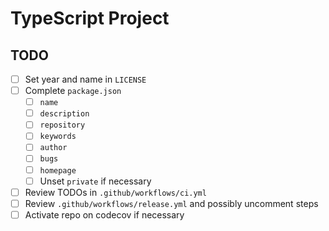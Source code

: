 # TypeScript Project

## TODO

- [ ] Set year and name in `LICENSE`
- [ ] Complete `package.json`
  - [ ] `name`
  - [ ] `description`
  - [ ] `repository`
  - [ ] `keywords`
  - [ ] `author`
  - [ ] `bugs`
  - [ ] `homepage`
  - [ ] Unset `private` if necessary
- [ ] Review TODOs in `.github/workflows/ci.yml`
- [ ] Review `.github/workflows/release.yml` and possibly uncomment steps
- [ ] Activate repo on codecov if necessary
